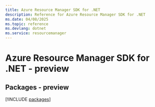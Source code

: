 ```yaml
---
title: Azure Resource Manager SDK for .NET
description: Reference for Azure Resource Manager SDK for .NET
ms.date: 04/08/2025
ms.topic: reference
ms.devlang: dotnet
ms.service: resourcemanager
---
```

# Azure Resource Manager SDK for .NET - preview
## Packages - preview
[!INCLUDE [packages](resource-manager-index.md)]